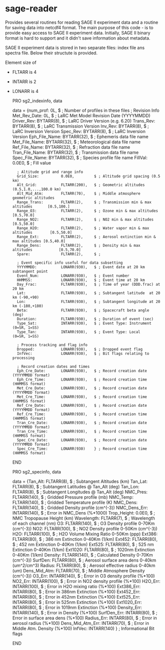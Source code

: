 sage-reader
===========

Provides several routines for reading SAGE II experiment data and a routine for saving data into netcdf4 format.
The main purpose of this code - is to provide easy access to SAGE II experiment data. Initially, SAGE II binary 
format is hard to support and it didn't save information about metadata.

SAGE II experiment data is stored in two separate files: index file ans spectra file. Below their structute is 
provided. 

Element size of
* FLTARR is 4
* INTARR is 2
* LONARR is 4



    PRO sg2_indexinfo, data

    data = {num_prof:           0L,            $ ; Number of profiles in these files
        ; Revision Info
        Met_Rev_Date:       0L,            $ ; LaRC Met Model Revision Date (YYYYMMDD)
        Driver_Rev:         BYTARR(8),     $ ; LaRC Driver Version (e.g. 6.20)
        Trans_Rev:          BYTARR(8),     $ ; LaRC Transmission Version
        Inv_Rev:            BYTARR(8),     $ ; LaRC Inversion Version
        Spec_Rev:           BYTARR(8),     $ ; LaRC Inversion Version
        Eph_File_Name:      BYTARR(32),    $ ; Ephemeris data file name
        Met_File_Name:      BYTARR(32),    $ ; Meteorological data file name
        Ref_File_Name:      BYTARR(32),    $ ; Refraction data file name
        Tran_File_Name:     BYTARR(32),    $ ; Transmission data file name
        Spec_File_Name:     BYTARR(32),    $ ; Species profile file name
        FillVal:            0.0E0,         $ ; Fill value

        ; Altitude grid and range info
        Grid_Size:          0.0E0,         $ ; Altitude grid spacing (0.5 km)
        Alt_Grid:           FLTARR(200),   $ ; Geometric altitudes (0.5,1.0,...,100.0 km)
        Alt_Mid_Atm:        FLTARR(70),    $ ; Middle atmosphere geometric altitudes
        Range_Trans:        FLTARR(2),     $ ; Transmission min & max altitudes       [0.5,100.]
        Range_O3:           FLTARR(2),     $ ; Ozone min & max altitudes              [0.5,70.0]
        Range_NO2:          FLTARR(2),     $ ; NO2 min & max altitudes                [0.5,50.0]
        Range_H2O:          FLTARR(2),     $ ; Water vapor min & max altitudes        [0.5,50.0]
        Range_Ext:          FLTARR(2),     $ ; Aerosol extinction min & max altitudes [0.5,40.0]
        Range_Dens:         FLTARR(2),     $ ; Density min & max altitudes            [0.5,70.0]
        Spare:              FLTARR(2),     $ ; 

        ; Event specific info useful for data subsetting
        YYYYMMDD:           LONARR(930),   $ ; Event date at 20 km subtangent point
        Event_Num:          LONARR(930),   $ ; Event number
        HHMMSS:             LONARR(930),   $ ; Event time at 20 km
        Day_Frac:           FLTARR(930),   $ ; Time of year (DDD.frac) at 20 km
        Lat:                FLTARR(930),   $ ; Subtangent latitude  at 20 km (-90,+90)
        Lon:                FLTARR(930),   $ ; Subtangent longitude at 20 km (-180,+180)
        Beta:               FLTARR(930),   $ ; Spacecraft beta angle (deg)
        Duration:           FLTARR(930),   $ ; Duration of event (sec)
        Type_Sat:           INTARR(930),   $ ; Event Type: Instrument (0=SR, 1=SS)
        Type_Tan:           INTARR(930),   $ ; Event Type: Local      (0=SR, 1=SS)

        ; Process tracking and flag info
        Dropped:            LONARR(930),   $ ; Dropped event flag
        InfVec:             LONARR(930),   $ ; Bit flags relating to processing

        ; Record creation dates and times
        Eph_Cre_Date:       LONARR(930),   $ ; Record creation date (YYYYMMDD format)
        Eph_Cre_Time:       LONARR(930),   $ ; Record creation time (HHMMSS format)
        Met_Cre_Date:       LONARR(930),   $ ; Record creation date (YYYYMMDD format)
        Met_Cre_Time:       LONARR(930),   $ ; Record creation time (HHMMSS format)
        Ref_Cre_Date:       LONARR(930),   $ ; Record creation date (YYYYMMDD format)
        Ref_Cre_Time:       LONARR(930),   $ ; Record creation time (HHMMSS format)
        Tran_Cre_Date:      LONARR(930),   $ ; Record creation date (YYYYMMDD format)
        Tran_Cre_Time:      LONARR(930),   $ ; Record creation time (HHMMSS format)
        Spec_Cre_Date:      LONARR(930),   $ ; Record creation date (YYYYMMDD format)
        Spec_Cre_Time:      LONARR(930)    } ; Record creation time (HHMMSS format)

    END


    PRO sg2_specinfo, data

    data = {Tan_Alt:              FLTARR(8),     $ ; Subtangent Altitudes (km)
        Tan_Lat:              FLTARR(8),     $ ; Subtangent Latitudes  @ Tan_Alt (deg)
        Tan_Lon:              FLTARR(8),     $ ; Subtangent Longitudes @ Tan_Alt (deg)
        NMC_Pres:             FLTARR(140),   $ ; Gridded Pressure profile (mb)
        NMC_Temp:             FLTARR(140),   $ ; Gridded Temperature profile (K)
        NMC_Dens:             FLTARR(140),   $ ; Gridded Density profile (cm^(-3))
        NMC_Dens_Err:         INTARR(140),   $ ; Error in NMC_Dens (%*1000)
        Trop_Height:          0.0E0,         $ ; NMC Tropopause Height (km)
        Wavelength:           FLTARR(7),     $ ; Wavelength of each channel (nm)
        O3:                   FLTARR(140),   $ ; O3  Density profile 0-70Km (cm^(-3))
        NO2:                  FLTARR(100),   $ ; NO2 Density profile 0-50Km (cm^(-3))
        H2O:                  FLTARR(100),   $ ; H2O Volume Mixing Ratio 0-50Km (ppp)
        Ext386:               FLTARR(80),    $ ; 386 nm Extinction   0-40Km (1/km)
        Ext452:               FLTARR(80),    $ ; 452 nm Extinction   0-40Km (1/km)
        Ext525:               FLTARR(80),    $ ; 525 nm Extinction   0-40Km (1/km)
        Ext1020:              FLTARR(80),    $ ; 1020nm Extinction   0-40Km (1/km)
        Density:              FLTARR(140),   $ ; Calculated Density  0-70Km (cm^(-3))
        SurfDen:              FLTARR(80),    $ ; Aerosol surface area dens 0-40km (um^2/cm^3)
        Radius:               FLTARR(80),    $ ; Aerosol effective radius 0-40km (um)
        Dens_Mid_Atm:         FLTARR(70),    $ ; Middle Atmosphere Density (cm^(-3))
        O3_Err:               INTARR(140),   $ ; Error in  O3 density profile (%*100)
        NO2_Err:              INTARR(100),   $ ; Error in NO2 density profile (%*100)
        H2O_Err:              INTARR(100),   $ ; Error in H2O mixing ratio (%*100)
        Ext386_Err:           INTARR(80),    $ ; Error in  386nm Extinction (%*100)
        Ext452_Err:           INTARR(80),    $ ; Error in  452nm Extinction (%*100)
        Ext525_Err:           INTARR(80),    $ ; Error in  525nm Extinction (%*100)
        Ext1020_Err:          INTARR(80),    $ ; Error in 1019nm Extinction (%*100)
        Density_Err:          INTARR(140),   $ ; Error in Density (%*100)
        SurfDen_Err:          INTARR(80),    $ ; Error in surface area dens (%*100)
        Radius_Err:           INTARR(80),    $ ; Error in aerosol radius (%*100)
        Dens_Mid_Atm_Err:     INTARR(70),    $ ; Error in Middle Atm. Density (%*100)
        InfVec:               INTARR(140)    } ; Informational Bit flags

    END
